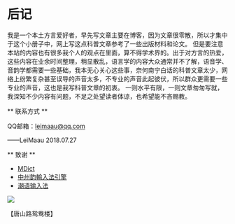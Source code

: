 # 后记

我是一个本土方言爱好者，早先写文章主要在博客，因为文章很零散，所以才集中于这个小册子中，网上写这点科普文章参考了一些出版材料和论文。
但是要注意本站的内容也有很多我个人的观点在里面，算不得学术界的。出于对方言的热爱，这些内容在业余时间整理，稍显散乱，语言学的内容大众通常并不了解，语音学、音韵学都需要一些基础，我本无心关心这些事，奈何南宁白话的科普文章太少，网络上纷繁复杂甚至误导的声音太多，不专业的声音此起彼伏，所以群众更需要一些专业的声音，这也是我写科普文章的初衷。
一则水平有限，一则文章匆匆写就，我深知不少内容有问题，不足之处望读者体谅，也希望能不吝赐教。


** 联系方式 **

QQ邮箱：leimaau@qq.com

——LeiMaau 2018.07.27


** 致谢 **

* [MDict](https://www.mdict.cn/wp/?lang=zh)
* [中州韵輸入法引擎](https://rime.im/)
* [潮语输入法](https://kahaani.github.io/gatian/index.html)


![](https://wx4.sinaimg.cn/mw690/007k96OPly4fy9jedl7l4j30u00u0tf9.jpg) 

【唐山路鸳鸯楼】
